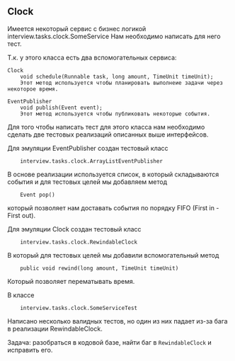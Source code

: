 ## Clock

Имеется некоторый сервис с бизнес логикой 
    interview.tasks.clock.SomeService
Нам необходимо написать для него тест.

Т.к. у этого класса есть два вспомогательных сервиса:

```
Clock
    void schedule(Runnable task, long amount, TimeUnit timeUnit);
    Этот метод используется чтобы планировать выполнеие задачи через некоторое время.
```

```    
EventPublisher
    void publish(Event event);
    Этот метод используется чтобы публиковать некоторые события.

```
    
Для того чтобы написать тест для этого класса нам необходимо сделать две тестовых реализаций описанных выше интерфейсов.

Для эмуляции EventPublisher создан тестовый класс
```
    interview.tasks.clock.ArrayListEventPublisher
```
В основе реализации используется список, в который складываются события и для тестовых целей мы добавляем метод
``` 
    Event pop()
```
который позволяет нам доставать события по порядку FIFO (First in - First out).

Для эмуляции Clock создан тестовый класс
``` 
    interview.tasks.clock.RewindableClock
```
В который для тестовых целей мы добавили вспомогательный метод
```
    public void rewind(long amount, TimeUnit timeUnit)
```
Который позволяет перематывать время.

В классе
``` 
    interview.tasks.clock.SomeServiceTest
```
Написано несколько валидных тестов, но один из них падает из-за бага в реализации RewindableClock.

Задача: разобраться в кодовой базе, найти баг в `RewindableClock` и исправить его.        
            
    